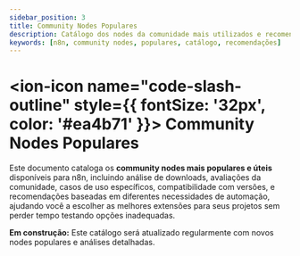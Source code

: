 ```yaml
---
sidebar_position: 3
title: Community Nodes Populares
description: Catálogo dos nodes da comunidade mais utilizados e recomendados
keywords: [n8n, community nodes, populares, catálogo, recomendações]
---
```


# <ion-icon name="code-slash-outline" style={{ fontSize: '32px', color: '#ea4b71' }}></ion-icon> Community Nodes Populares

Este documento cataloga os **community nodes mais populares e úteis** disponíveis para n8n, incluindo análise de downloads, avaliações da comunidade, casos de uso específicos, compatibilidade com versões, e recomendações baseadas em diferentes necessidades de automação, ajudando você a escolher as melhores extensões para seus projetos sem perder tempo testando opções inadequadas.

**Em construção:** Este catálogo será atualizado regularmente com novos nodes populares e análises detalhadas.
